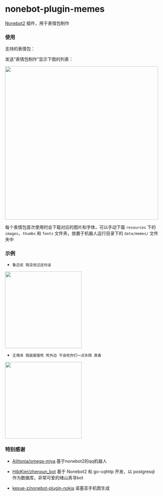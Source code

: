 # nonebot-plugin-memes

[Nonebot2](https://github.com/nonebot/nonebot2) 插件，用于表情包制作


### 使用

支持的表情包：

发送“表情包制作”显示下图的列表：

<div align="left">
  <img src="https://s2.loli.net/2022/01/19/KNnsQxOrFgouV6z.jpg" width="500" />
</div>


每个表情包首次使用时会下载对应的图片和字体，可以手动下载 `resources` 下的 `images`，`thumbs` 和 `fonts` 文件夹，放置于机器人运行目录下的 `data/memes/` 文件夹中


### 示例

 - `鲁迅说 我没说过这句话`

<div align="left">
  <img src="/examples/2.png" width="250" />
</div>


 - `王境泽 我就是饿死 死外边 不会吃你们一点东西 真香`

<div align="left">
  <img src="/examples/3.gif" width="250" />
</div>


### 特别感谢

- [Ailitonia/omega-miya](https://github.com/Ailitonia/omega-miya) 基于nonebot2的qq机器人

- [HibiKier/zhenxun_bot](https://github.com/HibiKier/zhenxun_bot) 基于 Nonebot2 和 go-cqhttp 开发，以 postgresql 作为数据库，非常可爱的绪山真寻bot

- [kexue-z/nonebot-plugin-nokia](https://github.com/kexue-z/nonebot-plugin-nokia) 诺基亚手机图生成
